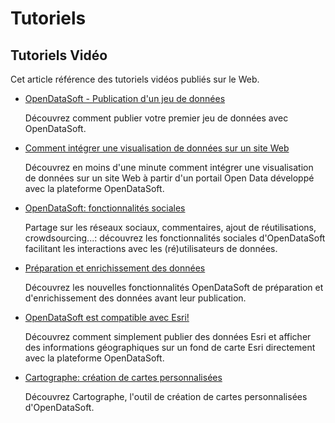 # Tutoriels
## Tutoriels Vidéo

Cet article référence des tutoriels vidéos publiés sur le Web.

* [OpenDataSoft - Publication d'un jeu de données](https://www.youtube.com/watch?v=v0V8SC4qFiY)

  Découvrez comment publier votre premier jeu de données avec OpenDataSoft.

* [Comment intégrer une visualisation de données sur un site Web](https://www.youtube.com/watch?v=Ogewz4lH-L4)

  Découvrez en moins d'une minute comment intégrer une visualisation de données sur un site Web à partir d'un portail Open Data développé avec la plateforme OpenDataSoft.

* [OpenDataSoft: fonctionnalités sociales](https://www.youtube.com/watch?v=ucZMhtFk-PM)

  Partage sur les réseaux sociaux, commentaires, ajout de réutilisations, crowdsourcing...: découvrez les fonctionnalités sociales d'OpenDataSoft facilitant les interactions avec les (ré)utilisateurs de données.

* [Préparation et enrichissement des données](https://www.youtube.com/watch?v=XSUMoR3pijs)

  Découvrez les nouvelles fonctionnalités OpenDataSoft de préparation et d'enrichissement des données avant leur publication.

* [OpenDataSoft est compatible avec Esri!](https://www.youtube.com/watch?v=_MPCFPLA1eE)

  Découvrez comment simplement publier des données Esri et afficher des informations géographiques sur un fond de carte Esri directement avec la plateforme OpenDataSoft.

* [Cartographe: création de cartes personnalisées](https://www.youtube.com/watch?v=fcdDWeEOzfo)

  Découvrez Cartographe, l'outil de création de cartes personnalisées d'OpenDataSoft.
